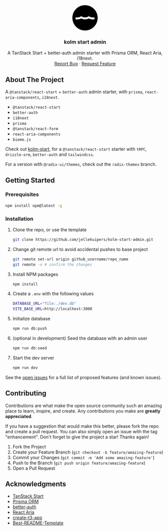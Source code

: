 <div align="center">
  <a href="https://github.com/jellekuipers/kolm-start">
    <img src="public/favicon.svg" alt="Logo" width="80" height="80">
  </a>

  <h3 align="center">kolm start admin</h3>

  <p align="center">
    A TanStack Start + better-auth admin starter with Prisma ORM, React Aria, i18next.
    <br />
    <a href="https://github.com/jellekuipers/kolm-start-admin/issues/new?labels=bug">Report Bug</a>
    ·
    <a href="https://github.com/jellekuipers/kolm-start-admin/issues/new?labels=feature-request">Request Feature</a>
  </p>
</div>

## About The Project

A `@tanstack/react-start` + `better-auth` admin starter, with `prisma`, `react-aria-components`, `i18next`.

- `@tanstack/react-start`
- `better-auth`
- `i18next`
- `prisma`
- `@tanstack/react-form`
- `react-aria-components`
- `biome.js`

Check out <a href="https://github.com/jellekuipers/kolm-start">kolm-start</a>, for a `@tanstack/react-start` starter with `tRPC`, `drizzle-orm`, `better-auth` and `tailwindcss`.

For a version with `@radix-ui/themes`, check out the `radix-themes` branch.

## Getting Started

### Prerequisites

```sh
npm install npm@latest -g
```

### Installation

1. Clone the repo, or use the template
   ```sh
   git clone https://github.com/jellekuipers/kolm-start-admin.git
   ```
2. Change git remote url to avoid accidental pushes to base project
   ```sh
   git remote set-url origin github_username/repo_name
   git remote -v # confirm the changes
   ```
3. Install NPM packages
   ```sh
   npm install
   ```
4. Create a `.env` with the following values
   ```sh
   DATABASE_URL="file:./dev.db"
   VITE_BASE_URL=http://localhost:3000
   ```
5. Initialize database
   ```sh
   npm run db:push
   ```
6. (optional in development) Seed the database with an admin user
   ```sh
   npm run db:seed
   ```
7. Start the dev server
   ```sh
   npm run dev
   ```

See the [open issues](https://github.com/jellekuipers/kolm-start-admin/issues) for a full list of proposed features (and known issues).

## Contributing

Contributions are what make the open source community such an amazing place to learn, inspire, and create. Any contributions you make are **greatly appreciated**.

If you have a suggestion that would make this better, please fork the repo and create a pull request. You can also simply open an issue with the tag "enhancement".
Don't forget to give the project a star! Thanks again!

1. Fork the Project
2. Create your Feature Branch (`git checkout -b feature/amazing-feature`)
3. Commit your Changes (`git commit -m 'Add some amazing-feature'`)
4. Push to the Branch (`git push origin feature/amazing-feature`)
5. Open a Pull Request

## Acknowledgments

- [TanStack Start](https://tanstack.com/start/latest)
- [Prisma ORM](https://www.prisma.io/)
- [better-auth](https://www.better-auth.com/)
- [React Aria](https://react-spectrum.adobe.com/react-aria/index.html)
- [create-t3-app](https://github.com/t3-oss/create-t3-app)
- [Best-README-Template](https://github.com/othneildrew/Best-README-Template)

